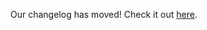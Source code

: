Our changelog has moved! Check it out [here](https://github.com/TapResearch/TapResearch-LOVE-SDK/wiki).
